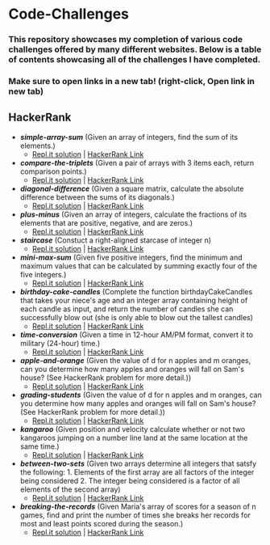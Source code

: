 # Code-Challenges

### This repository showcases my completion of various code challenges offered by many different websites. Below is a table of contents showcasing all of the challenges I have completed.

### Make sure to open links in a new tab! (right-click, Open link in new tab)

## HackerRank

* _**simple-array-sum**_ (Given an array of integers, find the sum of its elements.)
  * [Repl.it solution](https://repl.it/@kcruzdev/SimpleArraySum) | [HackerRank Link](https://www.hackerrank.com/challenges/simple-array-sum/problem)
* _**compare-the-triplets**_ (Given a pair of arrays with 3 items each, return comparison points.)
  * [Repl.it solution](https://repl.it/@kcruzdev/CompareTheTriplets) | [HackerRank Link](https://www.hackerrank.com/challenges/compare-the-triplets/problem) 
* _**diagonal-difference**_ (Given a square matrix, calculate the absolute difference between the sums of its diagonals.) 
  * [Repl.it solution](https://repl.it/@kcruzdev/DiagonalDifference) | [HackerRank Link](https://www.hackerrank.com/challenges/diagonal-difference/problem)
* _**plus-minus**_ (Given an array of integers, calculate the fractions of its elements that are positive, negative, and are zeros.) 
  * [Repl.it solution](https://repl.it/@kcruzdev/PlusMinus) | [HackerRank Link](https://www.hackerrank.com/challenges/plus-minus/problem)
* _**staircase**_ (Constuct a right-aligned starcase of integer n) 
  * [Repl.it solution](https://repl.it/@kcruzdev/Staircase) | [HackerRank Link](https://www.hackerrank.com/challenges/staircase/problem)
* _**mini-max-sum**_ (Given five positive integers, find the minimum and maximum values that can be calculated by summing exactly four of the five integers.) 
  * [Repl.it solution](https://repl.it/@kcruzdev/UnsungUntriedExternalcommand) | [HackerRank Link](https://www.hackerrank.com/challenges/mini-max-sum/problem)
* _**birthday-cake-candles**_ (Complete the function birthdayCakeCandles that takes your niece's age and an integer array containing height of each candle as input, and return the number of candles she can successfully blow out (she is only able to blow out the tallest candles) 
  * [Repl.it solution](https://repl.it/@kcruzdev/BirthdayCakeCandles) | [HackerRank Link](https://www.hackerrank.com/challenges/birthday-cake-candles/problem)
* _**time-conversion**_ (Given a time in 12-hour AM/PM format, convert it to military (24-hour) time.) 
  * [Repl.it solution](https://repl.it/@kcruzdev/TimeConversion) | [HackerRank Link](https://www.hackerrank.com/challenges/time-conversion/problem)
* _**apple-and-orange**_ (Given the value of d for n apples and m oranges, can you determine how many apples and oranges will fall on Sam's house? (See HackerRank problem for more detail.)) 
  * [Repl.it solution](https://repl.it/@kcruzdev/AppleandOrange) | [HackerRank Link](https://www.hackerrank.com/challenges/apple-and-orange/problem)
* _**grading-students**_ (Given the value of d for n apples and m oranges, can you determine how many apples and oranges will fall on Sam's house? (See HackerRank problem for more detail.)) 
  * [Repl.it solution](https://repl.it/@kcruzdev/GradingStudents) | [HackerRank Link](https://www.hackerrank.com/challenges/grading/problem)
* _**kangaroo**_ (Given position and velocity calculate whether or not two kangaroos jumping on a number line land at the same location at the same time.) 
  * [Repl.it solution](https://repl.it/@kcruzdev/Kangaroos) | [HackerRank Link](https://www.hackerrank.com/challenges/kangaroo/problem)
* _**between-two-sets**_ (Given two arrays determine all integers that satsfy the following: 1. Elements of the first array are all factors of the integer being considered 2. The integer being considered is a factor of all elements of the second array) 
  * [Repl.it solution](https://repl.it/@kcruzdev/BetweenTwoSets) | [HackerRank Link](https://www.hackerrank.com/challenges/between-two-sets/problem)
* _**breaking-the-records**_ (Given Maria's array of scores for a season of n games, find and print the number of times she breaks her records for most and least points scored during the season.) 
  * [Repl.it solution](https://repl.it/@kcruzdev/BreakingtheRecords) | [HackerRank Link](https://www.hackerrank.com/challenges/breaking-best-and-worst-records/problem)